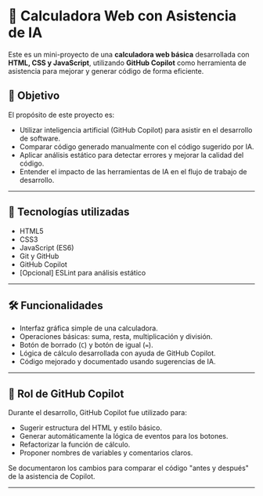 # 🧮 Calculadora Web con Asistencia de IA

Este es un mini-proyecto de una **calculadora web básica** desarrollada con **HTML, CSS y JavaScript**, utilizando **GitHub Copilot** como herramienta de asistencia para mejorar y generar código de forma eficiente.

## 📌 Objetivo

El propósito de este proyecto es:

- Utilizar inteligencia artificial (GitHub Copilot) para asistir en el desarrollo de software.
- Comparar código generado manualmente con el código sugerido por IA.
- Aplicar análisis estático para detectar errores y mejorar la calidad del código.
- Entender el impacto de las herramientas de IA en el flujo de trabajo de desarrollo.

---

## 🚀 Tecnologías utilizadas

- HTML5
- CSS3
- JavaScript (ES6)
- Git y GitHub
- GitHub Copilot
- [Opcional] ESLint para análisis estático

---

## 🛠️ Funcionalidades

- Interfaz gráfica simple de una calculadora.
- Operaciones básicas: suma, resta, multiplicación y división.
- Botón de borrado (`C`) y botón de igual (`=`).
- Lógica de cálculo desarrollada con ayuda de GitHub Copilot.
- Código mejorado y documentado usando sugerencias de IA.

---

## 🧠 Rol de GitHub Copilot

Durante el desarrollo, GitHub Copilot fue utilizado para:

- Sugerir estructura del HTML y estilo básico.
- Generar automáticamente la lógica de eventos para los botones.
- Refactorizar la función de cálculo.
- Proponer nombres de variables y comentarios claros.

Se documentaron los cambios para comparar el código "antes y después" de la asistencia de Copilot.

---





